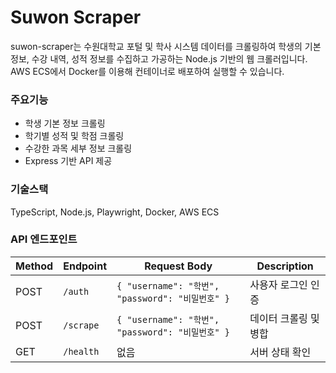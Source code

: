 # Suwon Scraper

suwon-scraper는 수원대학교 포털 및 학사 시스템 데이터를 크롤링하여 학생의 기본정보, 수강 내역, 성적 정보를 수집하고 가공하는 Node.js 기반의 웹 크롤러입니다. AWS ECS에서 Docker를 이용해 컨테이너로 배포하여 실행할 수 있습니다.

### 주요기능

- 학생 기본 정보 크롤링
- 학기별 성적 및 학점 크롤링
- 수강한 과목 세부 정보 크롤링
- Express 기반 API 제공

### 기술스택
TypeScript, Node.js, Playwright, Docker, AWS ECS

### API 엔드포인트

| Method | Endpoint  | Request Body                                      | Description          |
|--------|----------|----------------------------------------------------|----------------------|
| POST   | `/auth`  | `{ "username": "학번", "password": "비밀번호" }`   | 사용자 로그인 인증  |
| POST   | `/scrape`| `{ "username": "학번", "password": "비밀번호" }`   | 데이터 크롤링 및 병합 |
| GET    | `/health`| 없음                                               | 서버 상태 확인      |




